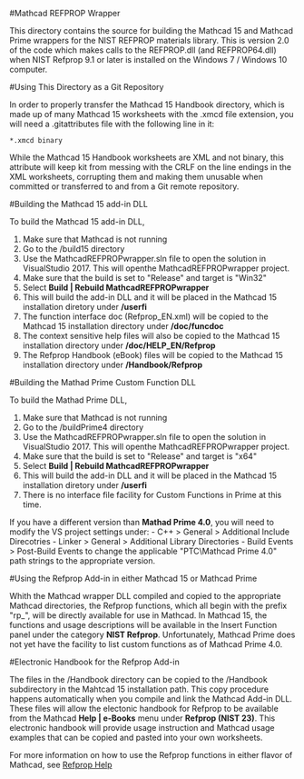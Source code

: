 #Mathcad REFPROP Wrapper

This directory contains the source for building the Mathcad 15 and Mathcad Prime wrappers for the NIST REFPROP materials library.   This is version 2.0 of the code which makes calls to the REFPROP.dll (and REFPROP64.dll) when NIST Refprop 9.1 or later is installed on the Windows 7 / Windows 10 computer.

#Using This Directory as a Git Repository

In order to properly transfer the Mathcad 15 Handbook directory, which is made up of many Mathcad 15 worksheets with the .xmcd file extension, you will need a .gitattributes file with the following line in it:  

    *.xmcd binary

While the Mathcad 15 Handbook worksheets are XML and not binary, this attribute will keep kit from messing with the CRLF on the line endings in the XML worksheets, corrupting them and making them unusable when committed or transferred to and from a Git remote repository.	

#Building the Mathcad 15 add-in DLL

To build the Mathcad 15 add-in DLL, 

1. Make sure that Mathcad is not running
2. Go to the /build15 directory
3. Use the MathcadREFPROPwrapper.sln file to open the solution in VisualStudio 2017.  This will openthe MathcadREFPROPwrapper project. 
4. Make sure that the build is set to "Release" and target is "Win32"
5. Select **Build | Rebuild MathcadREFPROPwrapper**
6. This will build the add-in DLL and it will be placed in the Mathcad 15 installation diretory under **/userfi**
7. The function interface doc (Refprop_EN.xml) will be copied to the Mathcad 15 installation directory under **/doc/funcdoc**
8. The context sensitive help files will also be copied to the Mathcad 15 installation directory under **/doc/HELP_EN/Refprop**
9. The Refprop Handbook (eBook) files will be copied to the Mathcad 15 installation directory under **/Handbook/Refprop**

#Building the Mathad Prime Custom Function DLL

To build the Mathad Prime DLL,

1. Make sure that Mathcad is not running
2. Go to the /buildPrime4 directory
3. Use the MathcadREFPROPwrapper.sln file to open the solution in VisualStudio 2017.  This will openthe MathcadREFPROPwrapper project. 
4. Make sure that the build is set to "Release" and target is "x64"
5. Select **Build | Rebuild MathcadREFPROPwrapper**
6. This will build the add-in DLL and it will be placed in the Mathcad 15 installation diretory under **/userfi**
7. There is no interface file facility for Custom Functions in Prime at this time.

If you have a different version than **Mathad Prime 4.0**, you will need to modify the VS project settings under:
    - C++ > General > Additional Include Direcotries
    - Linker > General > Additional Library Directories
    - Build Events > Post-Build Events
to change the applicable "PTC\Mathcad Prime 4.0" path strings to the appropriate version.

#Using the Refprop Add-in in either Mathcad 15 or Mathcad Prime

Whith the Mathcad wrapper DLL compiled and copied to the appropriate Mathcad directories, the Refprop functions,
which all begin with the prefix "rp_", will be directly available for use in Mathcad.  In Mathcad 15, the functions
and usage descriptions will be available in the Insert Function panel under the category **NIST Refprop**.
Unfortunately, Mathcad Prime does not yet have the facility to list custom functions as of Mathcad Prime 4.0.

#Electronic Handbook for the Refprop Add-in

The files in the /Handbook directory can be copied to the /Handbook subdirectory in the Mahtcad 15 installation path.  This copy procedure happens automatically when you compile and link the Mathcad Add-in DLL.  These files will allow the electonic handbook for Refprop to be available from the Mathcad **Help | e-Books** menu under **Refprop (NIST 23)**.  This electronic handbook will provide usage instruction and Mathcad usage examples that can be copied and pasted into your own worksheets.
  
For more information on how to use the Refprop functions in either flavor of Mathcad, see [Refprop Help](./doc/HELP_EN/Refprop/RefpropHelp.htm)  


